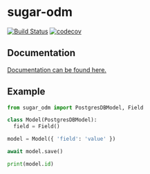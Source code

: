 # sugar-odm

[![Build Status](https://travis-ci.com/sugarush/sugar-odm.svg?branch=master)](https://travis-ci.com/sugarush/sugar-odm)
[![codecov](https://codecov.io/gh/sugarush/sugar-odm/branch/master/graph/badge.svg)](https://codecov.io/gh/sugarush/sugar-odm)

## Documentation

[Documentation can be found here.](https://sugar-odm.docs.sugarush.io)

## Example

```python
from sugar_odm import PostgresDBModel, Field

class Model(PostgresDBModel):
  field = Field()

model = Model({ 'field': 'value' })

await model.save()

print(model.id)
```

